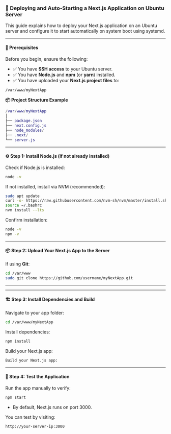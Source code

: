 ### 🚀 Deploying and Auto-Starting a Next.js Application on Ubuntu Server

This guide explains how to deploy your Next.js application on an Ubuntu server and configure it to start automatically on system boot using systemd.

---

#### 🧩 Prerequisites

Before you begin, ensure the following:

- ✅ You have **SSH access** to your Ubuntu server.  
- ✅ You have **Node.js** and **npm** (or **yarn**) installed.  
- ✅ You have uploaded your **Next.js project files** to:  
```bash
/var/www/myNextApp

```

**📦 Project Structure Example**
```lua
/var/www/myNextApp
│
├── package.json
├── next.config.js
├── node_modules/
├── .next/
└── server.js
```

---

#### ⚙️ Step 1: Install Node.js (if not already installed)

Check if Node.js is installed:

```bash
node -v
```
If not installed, install via NVM (recommended):
```bash
sudo apt update
curl -o- https://raw.githubusercontent.com/nvm-sh/nvm/master/install.sh | bash
source ~/.bashrc
nvm install --lts

```

Confirm installation:

```bash
node -v
npm -v
```

---

#### 📦 Step 2: Upload Your Next.js App to the Server

If using **Git**:

```bash
cd /var/www
sudo git clone https://github.com/username/myNextApp.git
```

---

---

#### 🏗️ Step 3: Install Dependencies and Build

Navigate to your app folder:

```bash
cd /var/www/myNextApp
```
Install dependencies:
```bash
npm install
```
Build your Next.js app:
```bash
Build your Next.js app:
```

---

#### 🚀 Step 4: Test the Application

Run the app manually to verify:

```bash
npm start
```
- By default, Next.js runs on port 3000.

You can test by visiting:
```bash
http://your-server-ip:3000
```

